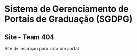 # Sistema de Gerenciamento de Portais de Graduação (SGDPG)
## Site - Team 404
Site de inscrição para criar um portal
